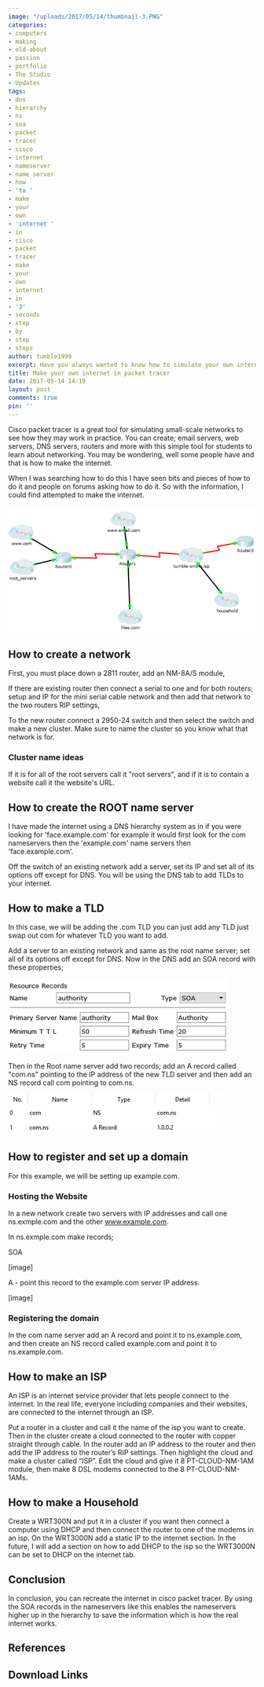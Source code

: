 ```yaml
---
image: "/uploads/2017/05/14/thumbnail-3.PNG"
categories:
- computers
- making
- old-about
- passion
- portfolio
- The Studio
- Updates
tags:
- dns
- hierarchy
- ns
- soa
- packet
- tracer
- cisco
- internet
- nameserver
- name server
- how
- 'to '
- make
- your
- own
- 'internet '
- in
- cisco
- packet
- tracer
- make
- your
- own
- internet
- in
- '3'
- seconds
- step
- by
- step
- steps
author: tumble1999
excerpt: Have you always wanted to know how to simulate your own internet?
title: Make your own internet in packet tracer
date: 2017-05-14 14:19
layout: post
comments: true
pin: ''
---
```



Cisco packet tracer is a great tool for simulating small-scale networks to see how they may work in practice. You can create; email servers, web servers, DNS servers, routers and more with this simple tool for students to learn about networking. You may be wondering, well some people have and that is how to make the internet.

When I was searching how to do this I have seen bits and pieces of how to do it and people on forums asking how to do it. So with the information, I could find attempted to make the internet.

![](/uploads/2017/05/14/my%20internet.PNG)

## How to create a network

First, you must place down a 2811 router, add an NM-8A/S module,

If there are existing router then connect a serial to one and for both routers; setup and IP for the mini serial cable network and then add that network to the two routers RIP settings,

To the new router connect a 2950-24 switch and then select the switch and make a new cluster. Make sure to name the cluster so you know what that network is for.

### Cluster name ideas

If it is for all of the root servers call it "root servers", and if it is to contain a website call it the website's URL.

## How to create the ROOT name server

I have made the internet using a DNS hierarchy system as in if you were looking for 'face.example.com' for example it would first look for the com nameservers then the 'example.com' name servers then 'face.example.com'.

Off the switch of an existing network add a server, set its IP and set all of its options off except for DNS. You will be using the DNS tab to add TLDs to your internet.

## How to make a TLD

In this case, we will be adding the .com TLD you can just add any TLD just swap out com for whatever TLD you want to add.

Add a server to an existing network and same as the root name server; set all of its options off except for DNS. Now in the DNS add an SOA record with these properties;

![](/uploads/2017/05/14/soa-com.ns.PNG)

Then in the Root name server add two records; add an A record called "com.ns" pointing to the IP address of the new TLD server and then add an NS record call com pointing to com.ns.

![](/uploads/2017/05/14/com.ns%20ns.PNG)

## How to register and set up a domain

For this example, we will be setting up example.com.

### Hosting the Website

In a new network create two servers with IP addresses and call one ns.exmple.com and the other www.example.com.

In ns.exmple.com make  records;

SOA

[image]

A - point this record to the example.com server IP address.

[image]

### Registering the domain

In the com name server add an A record and point it to ns.example.com, and then create an NS record called example.com and point it to ns.example.com.

## How to make an ISP

An ISP is an internet service provider that lets people connect to the internet. In the real life; everyone including companies and their websites, are connected to the internet through an ISP.

Put a router in a cluster and call it the name of the isp you want to create. Then in the cluster create a cloud connected to the router with copper straight through cable. In the router add an IP address to the router and then add the IP address to the router’s RIP settings. Then highlight the cloud and make a cluster called “ISP”. Edit the cloud and give it 8 PT-CLOUD-NM-1AM module, then make 8 DSL modems connected to the 8 PT-CLOUD-NM-1AMs.

## How to make a Household

Create a WRT300N and put it in a cluster if you want then connect a computer using DHCP and then connect the router to one of the modems in an isp. On the WRT3000N add a static IP to the internet section. In the future, I will add a section on how to add DHCP to the isp so the WRT3000N can be set to DHCP on the internet tab.

## Conclusion

In conclusion, you can recreate the internet in cisco packet tracer. By using the SOA records in the nameservers like this enables the nameservers higher up in the hierarchy to save the information which is how the real internet works.

## References

## Download Links

